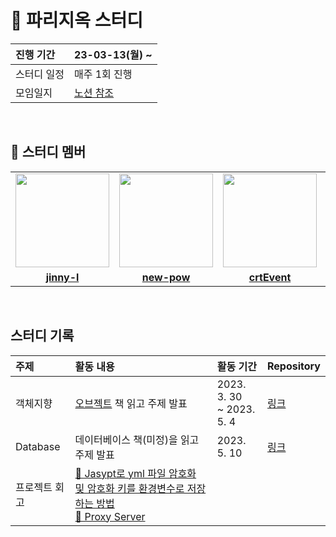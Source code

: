 # 📖 파리지옥 스터디

| 진행 기간 | 23-03-13(월) ~ |
| :--- | :--- |
| 스터디 일정 | 매주 1회 진행 |
| 모임일지 | [노션 참조](https://flytrap.notion.site/3d80d42e09f1413098d0c23ad2282ec1?v=10abe773e0954be8a9433fde3d947738&pvs=4) |


<br/>

## 🤖 스터디 멤버
<table>
 <tr>
    <td align="center"><a href="https://github.com/jinny-l"><img src="https://avatars.githubusercontent.com/jinny-l" width="150px;" alt=""></td>
    <td align="center"><a href="https://github.com/new-pow"><img src="https://avatars.githubusercontent.com/new-pow" width="150px;" alt=""></td>
    <td align="center"><a href="https://github.com/crtEvent"><img src="https://avatars.githubusercontent.com/crtEvent" width="150px;" alt=""></td>
    <td align="center"><a href="https://github.com/leegyeongwhan"><img src="https://avatars.githubusercontent.com/leegyeongwhan" width="150px;" alt=""></td>
    <td align="center"><a href="https://github.com/jaea-kim"><img src="https://avatars.githubusercontent.com/jaea-kim" width="150px;" alt=""></td>
  </tr>
  <tr>
    <td align="center"><a href="https://github.com/jinny-l"><b>jinny-l</b></td>
    <td align="center"><a href="https://github.com/new-pow"><b>new-pow</b></td>
    <td align="center"><a href="https://github.com/crtEvent"><b>crtEvent</b></td>
    <td align="center"><a href="https://github.com/leegyeongwhan"><b>leegyeongwhan</b></td>
    <td align="center"><a href="https://github.com/jaea-kim"><b>jaea-kim</b></td>
  </tr>
</table>

<br/>


## 스터디 기록

| 주제 | 활동 내용 | 활동 기간 | Repository |
|:----|:-----|:---|:-----------|
| 객체지향 | [오브젝트](https://www.yes24.com/Product/Goods/74219491) 책 읽고 주제 발표 | 2023. 3. 30 </br> ~ 2023. 5. 4 | [링크](https://github.com/CodeSquad-2023-BE-Study/Object-Study) |
| Database | 데이터베이스 책(미정)을 읽고 주제 발표 | 2023. 5. 10 | [링크](https://github.com/CodeSquad-2023-BE-Study/DB-Study) |
| 프로젝트 회고 | [📝 Jasypt로 yml 파일 암호화 및 암호화 키를 환경변수로 저장하는 방법](https://github.com/CodeSquad-2023-BE-Study/Flytrap-Study/commit/a5f3aa569c3810a5161253f28db3ef802265c694) <br>[📝 Proxy Server](https://velog.io/@leekhy02/Proxy)|
